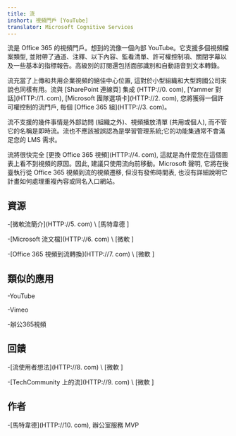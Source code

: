 ```yaml
---
title: 流
inshort: 視頻門戶 [YouTube]
translator: Microsoft Cognitive Services
---
```



流是 Office 365 的視頻門戶。想到的流像一個內部 YouTube。它支援多個視頻檔案類型, 並附帶了通道、注釋、以下內容、監看清單、許可權控制項、關閉字幕以及一些基本的指標報告。高級別的訂閱還包括面部識別和自動語音到文本轉錄。

流充當了上傳和共用企業視頻的絕佳中心位置, 這對於小型組織和大型跨國公司來說也同樣有用。流與 [SharePoint 連線頁] 集成 (HTTP://0. com), [Yammer 對話](HTTP://1. com), [Microsoft 團隊選項卡](HTTP://2. com), 您將獲得一個許可權控制的流門戶, 每個 [Office 365 組](HTTP://3. com)。

流不支援的幾件事情是外部訪問 (組織之外)、視頻播放清單 (共用或個人), 而不管它的名稱是即時流。流也不應該被誤認為是學習管理系統;它的功能集通常不會滿足您的 LMS 需求。

流將很快完全 [更換 Office 365 視頻](HTTP://4. com), 這就是為什麼您在這個圖表上看不到視頻的原因。因此, 建議只使用流向前移動。Microsoft 聲明, 它將在後臺執行從 Office 365 視頻到流的視頻遷移, 但沒有發佈時間表, 也沒有詳細說明它計畫如何處理重複內容或同名入口網站。

資源
---------

-[微軟流簡介](HTTP://5. com)
\ [馬特韋德 \]

-[Microsoft 流文檔](HTTP://6. com)
\ [微軟 \]

-[Office 365 視頻到流轉換](HTTP://7. com)
\ [微軟 \]

類似的應用
--------------------

-YouTube

-Vimeo

-辦公365視頻

回饋
---------

-[流使用者想法](HTTP://8. com)
\ [微軟 \]

-[TechCommunity 上的流](HTTP://9. com)
\ [微軟 \]

作者
---------

-[馬特韋德](HTTP://10. com), 辦公室服務 MVP


